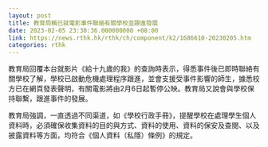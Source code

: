```yaml
---
layout: post
title: 教育局稱已就電影事件聯絡有關學校並跟進發展　
date: 2023-02-05 23:30:36.000000000 +08:00
link: https://news.rthk.hk/rthk/ch/component/k2/1686610-20230205.htm
categories: rthk
---
```


教育局回覆本台就影片《給十九歲的我》的查詢時表示，得悉事件後已即時聯絡有關學校了解，學校已啟動危機處理程序跟進，並會支援受事件影響的師生，據悉校方已在網頁發表聲明，有關電影將由2月6日起暫停公映。教育局又說會與學校保持聯繫，跟進事件的發展。

教育局強調，一直透過不同渠道，如《學校行政手冊》，提醒學校在處理學生個人資料時，必須確保收集資料的目的與方式、資料的使用、資料的保安及查閱、以及披露資料等方面，均符合《個人資料（私隱）條例》的規定。
